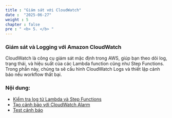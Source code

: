 ```yaml
---
title : "Giám sát với CloudWatch"
date :  "2025-06-27" 
weight : 5
chapter : false
pre : " <b> 5. </b> "
---
```


### Giám sát và Logging với Amazon CloudWatch

CloudWatch là công cụ giám sát mặc định trong AWS, giúp bạn theo dõi log, trạng thái, và hiệu suất của các Lambda function cũng như Step Functions. Trong phần này, chúng ta sẽ cấu hình CloudWatch Logs và thiết lập cảnh báo nếu workflow thất bại.

### Nội dung:

  - [Kiểm tra log từ Lambda và Step Functions](./5.1-Check-logs-from-Lambda-and-Step-Functions/)
  - [Tạo cảnh báo với CloudWatch Alarm](./5.2-Create-alerts-with-CloudWatch-Alarm/)
  - [Test cảnh báo](./5.3.test/)
 